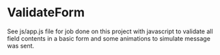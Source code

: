 # ValidateForm

See js/app.js file for job done on this project with javascript to validate all field contents in a basic form and some animations to simulate message was sent.
